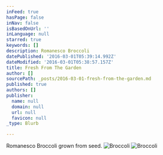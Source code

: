 ```yaml
---
inFeed: true
hasPage: false
inNav: false
isBasedOnUrl: ''
inLanguage: null
starred: true
keywords: []
description: Romanesco Broccoli
datePublished: '2016-03-01T05:39:14.992Z'
dateModified: '2016-03-01T05:38:57.157Z'
title: Fresh From The Garden
author: []
sourcePath: _posts/2016-03-01-fresh-from-the-garden.md
published: true
authors: []
publisher:
  name: null
  domain: null
  url: null
  favicon: null
_type: Blurb

---
```

Romanesco Broccoli grown from seed. ![Broccoli](https://s3-us-west-2.amazonaws.com/the-grid-img/p/d8d38f0947bf3f413dd561fe765b435e245db697.jpg)
![Broccoli ](https://s3-us-west-2.amazonaws.com/the-grid-img/p/ac522860aec4665e78d1f8abb170ec4a12836f9f.jpg)